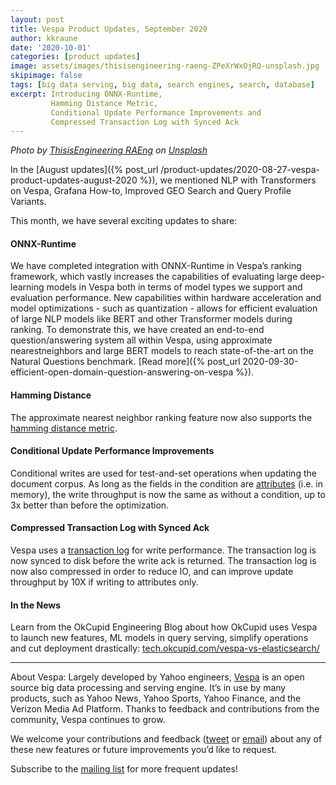 ```yaml
---
layout: post
title: Vespa Product Updates, September 2020
author: kkraune
date: '2020-10-01'
categories: [product updates]
image: assets/images/thisisengineering-raeng-ZPeXrWxOjRQ-unsplash.jpg
skipimage: false
tags: [big data serving, big data, search engines, search, database]
excerpt: Introducing ONNX-Runtime,
         Hamming Distance Metric,
         Conditional Update Performance Improvements and
         Compressed Transaction Log with Synced Ack
---
```


<em><span>Photo by
<a href="https://unsplash.com/@thisisengineering?utm_source=unsplash&amp;utm_medium=referral&amp;utm_content=creditCopyText">
ThisisEngineering RAEng</a> on
<a href="https://unsplash.com/s/photos/technology?utm_source=unsplash&amp;utm_medium=referral&amp;utm_content=creditCopyText">
Unsplash</a></span></em>

In the [August updates]({% post_url /product-updates/2020-08-27-vespa-product-updates-august-2020 %}),
we mentioned NLP with Transformers on Vespa, Grafana How-to, Improved GEO Search and Query Profile Variants.

This month, we have several exciting updates to share:


#### ONNX-Runtime
We have completed integration with ONNX-Runtime in Vespa’s ranking framework,
which vastly increases the capabilities of evaluating large deep-learning models in Vespa
both in terms of model types we support and evaluation performance.
New capabilities within hardware acceleration and model optimizations - such as quantization - 
allows for efficient evaluation of large NLP models like BERT and other Transformer models during ranking.
To demonstrate this, we have created an end-to-end question/answering system all within Vespa,
using approximate nearestneighbors and large BERT models to reach state-of-the-art on the Natural Questions benchmark.
[Read more]({% post_url 2020-09-30-efficient-open-domain-question-answering-on-vespa %}). 

#### Hamming Distance
The approximate nearest neighbor ranking feature now also supports the
[hamming distance metric](https://docs.vespa.ai/documentation/reference/schema-reference.html#distance-metric).

#### Conditional Update Performance Improvements
Conditional writes are used for test-and-set operations when updating the document corpus.
As long as the fields in the condition are
[attributes](https://docs.vespa.ai/documentation/attributes.html) (i.e. in memory),
the write throughput is now the same as without a condition, up to 3x better than before the optimization.

#### Compressed Transaction Log with Synced Ack
Vespa uses a [transaction log](https://docs.vespa.ai/documentation/proton.html#transaction-log) for write performance.
The transaction log is now synced to disk before the write ack is returned.
The transaction log is now also compressed in order to reduce IO,
and can improve update throughput by 10X if writing to attributes only.

#### In the News
Learn from the OkCupid Engineering Blog about how OkCupid uses Vespa to launch new features,
ML models in query serving, simplify operations and cut deployment drastically:
[tech.okcupid.com/vespa-vs-elasticsearch/](https://tech.okcupid.com/vespa-vs-elasticsearch/) 


___
About Vespa: Largely developed by Yahoo engineers,
[Vespa](https://github.com/vespa-engine/vespa) is an open source big data processing and serving engine.
It’s in use by many products, such as Yahoo News, Yahoo Sports, Yahoo Finance, and the Verizon Media Ad Platform.
Thanks to feedback and contributions from the community, Vespa continues to grow.

We welcome your contributions and feedback ([tweet](https://twitter.com/vespaengine)
or [email](mailto:info@vespa.ai)) about any of these new features or future improvements you’d like to request.

Subscribe to the [mailing list](https://vespa.ai/cloud/mailing-list.html) for more frequent updates!
